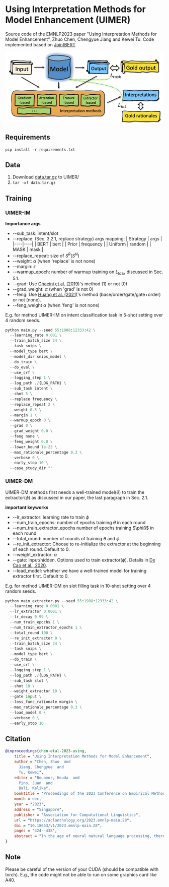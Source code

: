 # Using Interpretation Methods for Model Enhancement (UIMER)
Source code of the EMNLP2023 paper "Using Interpretation Methods for Model Enhancement", Zhuo Chen, Chengyue Jiang and Kewei Tu. Code implemented based on [JointBERT](https://github.com/monologg/JointBERT)

![avatar](figs/frame.png)

## Requirements
```
pip install -r requirements.txt
```
## Data
1. Download [data.tar.gz](https://drive.google.com/file/d/1NggK7r44enD3JYHVdc8X68h_QbJ-ifQk/view?usp=sharing) to UIMER/
2. ```tar -xf data.tar.gz```

## Training

### UIMER-IM

__Importance args__

- --sub_task: intent/slot
- --replace: (Sec. 3.2.1, replace strategy) args mapping:
    | Strategy | args |
    |----|----|
    | BERT | bert |
    | Prior | frequency |
    | Uniform | random |
    | MASK | mask |
- --replace_repeat: size of $S^R(S^N)$
- --weight: $\alpha$ (when 'replace' is not none)
- --margin: $\epsilon$
- --warmup_epoch: number of warmup training on $L
_{task}$ discussed in Sec. 5.1.
- --grad: Use [Ghaeini et al. (2019)](https://arxiv.org/pdf/1902.08649.pdf)'s method (1) or not (0)
- --grad_weight: $\alpha$ (when 'grad' is not 0)
- --feng: Use [Huang et al. (2021)](https://aclanthology.org/2021.acl-long.433.pdf)'s method (base/order/gate/gate+order) or not (none).
- --feng_weight $\alpha$ (when 'feng' is not none)

E.g. for method UIMER-IM on intent classification task in 5-shot setting over 4 random seeds.

```python
python main.py --seed 55:1988:12333:42 \
  --learning_rate 0.001 \
  --train_batch_size 24 \
  --task snips \
  --model_type bert \
  --model_dir snips_model \
  --do_train \
  --do_eval \
  --use_crf \
  --logging_step 1 \
  --log_path ./{LOG_PATH} \
  --sub_task intent \
  --shot 5 \
  --replace frequency \
  --replace_repeat 2 \
  --weight 0.5 \
  --margin 1 \
  --warmup_epoch 0 \
  --grad 0 \
  --grad_weight 0.0 \
  --feng none \
  --feng_weight 0.0 \
  --lower_bound 1e-23 \
  --max_rationale_percentage 0.3 \
  --verbose 0 \
  --early_stop 10 \
  --case_study_dir ""
```

### UIMER-DM
UIMER-DM methods first needs a well-trained model($\theta$) to train the extractor($\phi$) as discussed in our paper, the last paragraph in Sec. 2.1.

__important keyworks__

- --lr_extractor: learning rate to train $\phi$
- --num_train_epochs: number of epochs training $\theta$ in each round
- --num_train_extractor_epochs number of epochs training $\phiß$ in each round
- --total_round: number of rounds of training $\theta$ and $\phi$.
- --re_init_extractor: Choose to re-initialize the extractor at the beginning of each round. Default to 0.
- --weight_extractor: $\alpha$
- --gate: input/hidden. Options used to train extractor($\phi$). Details in [De Cao et al., 2020](https://aclanthology.org/2020.emnlp-main.262.pdf).
- --load_model: whether we have a well-trained model for training extractor first. Default to 0.

E.g. for method UIMER-DM on slot filling task in 10-shot setting over 4 random seeds.

``` python
python main_extractor.py --seed 55:1988:12333:42 \
  --learning_rate 0.0001 \
  --lr_extractor 0.0001 \
  --lr_decay 0.99 \
  --num_train_epochs 1 \
  --num_train_extractor_epochs 1 \
  --total_round 100 \
  --re_init_extractor 0 \
  --train_batch_size 24 \
  --task snips \
  --model_type bert \
  --do_train \
  --use_crf \
  --logging_step 1 \
  --log_path ./{LOG_PATH} \
  --sub_task slot \
  --shot 10 \
  --weight_extractor 10 \
  --gate input \
  --loss_func_rationale margin \
  --max_rationale_percentage 0.3 \
  --load_model 0 \
  --verbose 0 \
  --early_stop 10
```

## Citation
```bibtex
@inproceedings{chen-etal-2023-using,
    title = "Using Interpretation Methods for Model Enhancement",
    author = "Chen, Zhuo  and
      Jiang, Chengyue  and
      Tu, Kewei",
    editor = "Bouamor, Houda  and
      Pino, Juan  and
      Bali, Kalika",
    booktitle = "Proceedings of the 2023 Conference on Empirical Methods in Natural Language Processing",
    month = dec,
    year = "2023",
    address = "Singapore",
    publisher = "Association for Computational Linguistics",
    url = "https://aclanthology.org/2023.emnlp-main.28",
    doi = "10.18653/v1/2023.emnlp-main.28",
    pages = "424--438",
    abstract = "In the age of neural natural language processing, there are plenty of works trying to derive interpretations of neural models. Intuitively, when gold rationales exist during training, one can additionally train the model to match its interpretation with the rationales. However, this intuitive idea has not been fully explored. In this paper, we propose a framework of utilizing interpretation methods and gold rationales to enhance models. Our framework is very general in the sense that it can incorporate various interpretation methods. Previously proposed gradient-based methods can be shown as an instance of our framework. We also propose two novel instances utilizing two other types of interpretation methods, erasure/replace-based and extractor-based methods, for model enhancement. We conduct comprehensive experiments on a variety of tasks. Experimental results show that our framework is effective especially in low-resource settings in enhancing models with various interpretation methods, and our two newly-proposed methods outperform gradient-based methods in most settings. Code is available at https://github.com/Chord-Chen-30/UIMER.",
}
```




## Note 
Please be careful of the version of your CUDA (should be compatible with torch). E.g., the code might not be able to run on some graphics card like A40.
